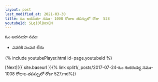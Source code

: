 ```yaml
---
layout: post
last_modified_at: 2021-03-30
title: ఓం అదనయా నమః- 1008 రోజుల తపస్సులో రోజు  528
youtubeId: SLqi0lBoxEM
---
```

 
 
 ఓం అదనయా నమః  
 
 -  ఎవరికి సంపద లేదు 
 
  
 
  
 
 
 
 
 
 


{% include youtubePlayer.html id=page.youtubeId %}
 
[Next]({{ site.baseurl }}{% link  split1/_posts/2017-07-24-ఓం శంకరయ్య నమః- 1008 రోజుల తపస్సులో రోజు  527.md%})
 
